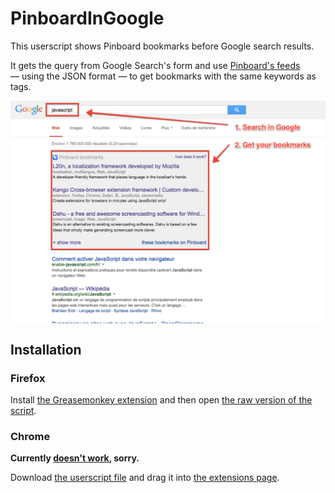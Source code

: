 # PinboardInGoogle

This userscript shows Pinboard bookmarks before Google search results.

It gets the query from Google Search's form and use [Pinboard's feeds](https://pinboard.in/howto/#rss) — using the JSON format — to get bookmarks with the same keywords as tags.

<img src="https://raw.githubusercontent.com/nhoizey/PinboardInGoogle/master/screenshot.png" alt="PinboardInGoogle in action" align="center" />

## Installation

### Firefox

Install [the Greasemonkey extension](https://addons.mozilla.org/fr/firefox/addon/greasemonkey/) and then open [the raw version of the script](https://github.com/nhoizey/PinboardInGoogle/raw/master/PinboardInGoogle.user.js).

### Chrome

**Currently [doesn't work](#7), sorry.**

Download [the userscript file](https://github.com/nhoizey/PinboardInGoogle/raw/master/PinboardInGoogle.user.js) and drag it into [the extensions page](chrome://extensions).

